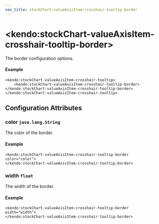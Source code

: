 ```yaml
---
nav_title: stockChart-valueAxisItem-crosshair-tooltip-border
---
```


# \<kendo:stockChart-valueAxisItem-crosshair-tooltip-border\>

The border configuration options.

#### Example
    <kendo:stockChart-valueAxisItem-crosshair-tooltip>
        <kendo:stockChart-valueAxisItem-crosshair-tooltip-border></kendo:stockChart-valueAxisItem-crosshair-tooltip-border>
    </kendo:stockChart-valueAxisItem-crosshair-tooltip>

## Configuration Attributes

### color `java.lang.String`

The color of the border.

#### Example
    <kendo:stockChart-valueAxisItem-crosshair-tooltip-border color="color">
    </kendo:stockChart-valueAxisItem-crosshair-tooltip-border>

### width `float`

The width of the border.

#### Example
    <kendo:stockChart-valueAxisItem-crosshair-tooltip-border width="width">
    </kendo:stockChart-valueAxisItem-crosshair-tooltip-border>

